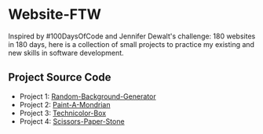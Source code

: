 # Website-FTW

Inspired by #100DaysOfCode and Jennifer Dewalt's challenge: 180 websites in 180 days, here is a collection of small projects to practice my existing and new skills in software development.

## Project Source Code

- Project 1: [Random-Background-Generator](https://github.com/edsonha/Website-FTW/tree/random-background-generator)
- Project 2: [Paint-A-Mondrian](https://github.com/edsonha/Website-FTW/tree/paint-a-mondrian)
- Project 3: [Technicolor-Box](https://github.com/edsonha/Website-FTW/tree/technicolor-box)
- Project 4: [Scissors-Paper-Stone](https://github.com/edsonha/Website-FTW/tree/scissors-paper-stone)

